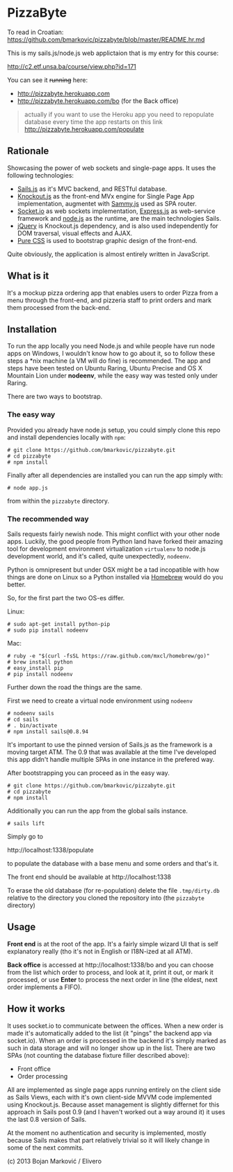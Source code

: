 # PizzaByte

To read in Croatian: https://github.com/bmarkovic/pizzabyte/blob/master/README.hr.md

This is my sails.js/node.js web applictaion that is my entry for this course:

http://c2.etf.unsa.ba/course/view.php?id=171


You can see it <strike>running</strike> here:
* http://pizzabyte.herokuapp.com
* http://pizzabyte.herokuapp.com/bo  (for the Back office)

> actually if you want to use the Heroku app you need to repopulate database every time the app restarts on this link http://pizzabyte.herokuapp.com/populate

## Rationale

Showcasing the power of web sockets and single-page apps. It uses the following technologies:

* [Sails.js](http://sailsjs.org/) as it's MVC backend, and RESTful database.
* [Knockout.js](http://knockoutjs.com/) as the front-end MVx engine for Single Page App implementation, augmentet with [Sammy.js](http://sammyjs.org/) used as SPA router. 
* [Socket.io](http://socket.io/) as web sockets implementation, [Express.js](http://expressjs.comno/) as web-service framework and [node.js](http://nodejs.org/) as the runtime, are the main technologies Sails.
* [jQuery](http://jquery.com/) is Knockout.js dependency, and is also used independently for DOM traversal, visual effects and AJAX.
* [Pure CSS](http://purecss.io/) is used to bootstrap graphic design of the front-end.

Quite obviously, the application is almost entirely written in JavaScript.

## What is it

It's a mockup pizza ordering app that enables users to order Pizza from a menu through the front-end, and pizzeria staff to print orders and mark them processed from the back-end.

## Installation

To run the app locally you need Node.js and while people have run node apps on Windows, I wouldn't know how to go about it, so to follow these steps a \*nix machine (a VM will do fine) is recommended. The app and steps have been tested on Ubuntu Raring, Ubuntu Precise and OS X Mountain Lion under **nodeenv**, while the easy way was tested only under Raring. 

There are two ways to bootstrap.

### The easy way

Provided you already have node.js setup, you could simply clone this repo and install dependencies locally with `npm`:

    # git clone https://github.com/bmarkovic/pizzabyte.git
    # cd pizzabyte
    # npm install

Finally after all dependencies are installed you can run the app simply with:

    # node app.js

from within the `pizzabyte` directory.

### The recommended way

Sails requests fairly newish node. This might conflict with your other node apps. Luckily, the good people from Python land have forked their amazing tool for development environment virtualization `virtualenv` to node.js development world, and it's called, quite unexpectedly, `nodeenv`. 

Python is omnipresent but under OSX might be a tad incopatible with how things are done on Linux so a Python installed via [Homebrew](http://brew.sh/) would do you better.

So, for the first part the two OS-es differ.

Linux:

    # sudo apt-get install python-pip
    # sudo pip install nodeenv

Mac:

    # ruby -e "$(curl -fsSL https://raw.github.com/mxcl/homebrew/go)"
    # brew install python
    # easy_install pip
    # pip install nodeenv

Further down the road the things are the same.

First we need to create a virtual node environment using `nodeenv`

    # nodeenv sails
    # cd sails
    # . bin/activate
    # npm install sails@0.8.94


It's important to use the pinned version of Sails.js as the framework is a moving target ATM. The 0.9 that was available at the time I've developed this app didn't handle multiple SPAs in one instance in the prefered way.

After bootstrapping you can proceed as in the easy way.

    # git clone https://github.com/bmarkovic/pizzabyte.git
    # cd pizzabyte
    # npm install

Additionally you can run the app from the global sails instance.

    # sails lift

Simply go to

http://localhost:1338/populate

to populate the database with a base menu and some orders and that's it.

The front end should be available at http://localhost:1338

To erase the old database (for re-population) delete the file `.tmp/dirty.db` relative to the directory you cloned the repository into (the `pizzabyte` directory)

## Usage

**Front end** is at the root of the app. It's a fairly simple wizard UI that is self explanatory really (tho it's not in English or I18N-ized at all ATM).

**Back office** is accessed at http://localhost:1338/bo and you can choose from the list which order to process, and look at it, print it out, or mark it processed, or use **Enter** to process the next order in line (the eldest, next order implements a FIFO).

## How it works

It uses socket.io to communicate between the offices. When a new order is made it's automatically added to the list (it "pings" the backend app via socket.io). When an order is processed in the backend it's simply marked as such in data storage and will no longer show up in the list. There are two SPAs (not counting the database fixture filler described above):

* Front office
* Order processing

All are implemented as single page apps running entirely on the client side as Sails Views, each with it's own client-side MVVM code implemented using Knockout.js. Because asset management is slightly differnet for this approach in Sails post 0.9 (and I haven't worked out a way around it) it uses the last 0.8 version of Sails.

At the moment no authentication and security is implemented, mostly because Sails makes that part relatively trivial so it will likely change in some of the next commits.

(c) 2013 Bojan Marković / Elivero
